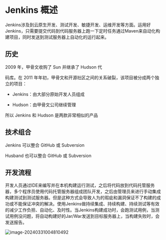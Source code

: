 # Jenkins 概述

Jenkins涉及到云原生开发、测试开发、敏捷开发、运维开发等方面。运用好Jenkins，只需要提交代码到代码服务器上跑一下定时任务通过Maven来自动化构建项目，同时发送到测试服务器上自动化的运行起来。

## 历史

2009 年，甲骨文收购了 Sun 并继承了 Hudson 代

码库。在 2011 年年初，甲骨文和开源社区之间的关系破裂，该项目被分成两个独立的项目：

- Jenkins：由大部分原始开发人员组成

- Hudson：由甲骨文公司继续管理

所以 Jenkins 和 Hudson 是两款非常相似的产品

## 技术组合

Jenkins 可以整合 GitHub 或 Subversion

Husband 也可以整合 GitHub 或 Subversion

## 开发流程

开发人员通过IDE来编写并在本机构建运行测试，之后将代码放到代码托管服务器，多个程序员使用代码托管服务器组成团队开发，之后由管理员来进行手动集成构建测试到测试服务器。但是这种方式会导致人为的瑕疵和漏洞保证不了构建的成功或不能保证冲突的解决。使用Jenkins做持续集成、持续构建、持续测试等有效的减少工作负担、自动化、及时性。当Jenkins构建成功时，会跑测试用例，当测试用例没问题，将自动构建好的Jar/War发送到目标服务器上，当构建失败时，会发送报告。

![image-20240331004810492](https://fastly.jsdelivr.net/gh/LetengZzz/img/java/tools/202412092237076.png)
